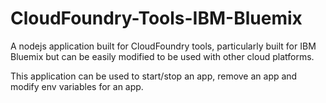 # CloudFoundry-Tools-IBM-Bluemix

A nodejs application built for CloudFoundry tools, particularly built for IBM Bluemix but can be easily modified to be used with other 
cloud platforms.

This application can be used to start/stop an app, remove an app and modify env variables for an app.
